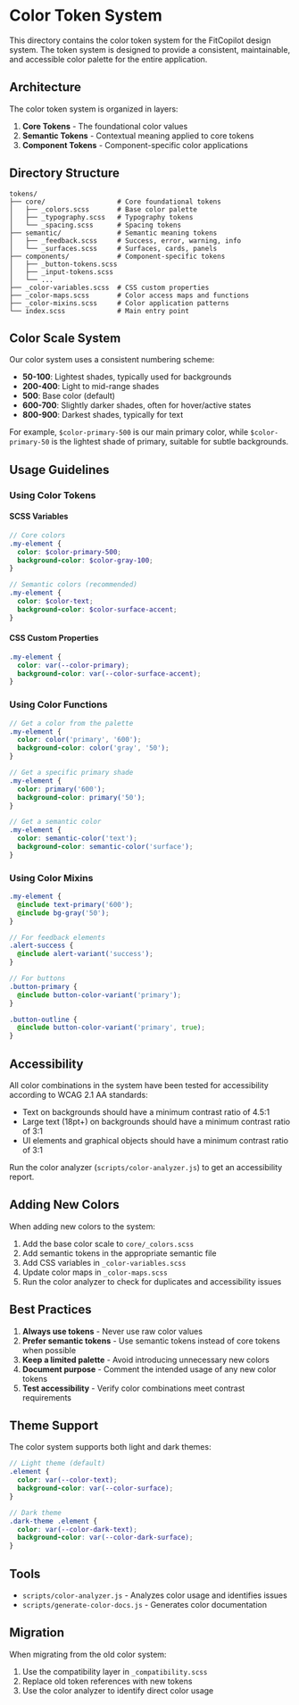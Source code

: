 # Color Token System

This directory contains the color token system for the FitCopilot design system. The token system is designed to provide a consistent, maintainable, and accessible color palette for the entire application.

## Architecture

The color token system is organized in layers:

1. **Core Tokens** - The foundational color values
2. **Semantic Tokens** - Contextual meaning applied to core tokens
3. **Component Tokens** - Component-specific color applications

## Directory Structure

```
tokens/
├── core/                  # Core foundational tokens
│   ├── _colors.scss       # Base color palette
│   ├── _typography.scss   # Typography tokens
│   └── _spacing.scss      # Spacing tokens
├── semantic/              # Semantic meaning tokens
│   ├── _feedback.scss     # Success, error, warning, info
│   └── _surfaces.scss     # Surfaces, cards, panels
├── components/            # Component-specific tokens
│   ├── _button-tokens.scss
│   ├── _input-tokens.scss
│   └── ...
├── _color-variables.scss  # CSS custom properties
├── _color-maps.scss       # Color access maps and functions
├── _color-mixins.scss     # Color application patterns
└── index.scss             # Main entry point
```

## Color Scale System

Our color system uses a consistent numbering scheme:

- **50-100**: Lightest shades, typically used for backgrounds
- **200-400**: Light to mid-range shades
- **500**: Base color (default)
- **600-700**: Slightly darker shades, often for hover/active states
- **800-900**: Darkest shades, typically for text

For example, `$color-primary-500` is our main primary color, while `$color-primary-50` is the lightest shade of primary, suitable for subtle backgrounds.

## Usage Guidelines

### Using Color Tokens

#### SCSS Variables

```scss
// Core colors
.my-element {
  color: $color-primary-500;
  background-color: $color-gray-100;
}

// Semantic colors (recommended)
.my-element {
  color: $color-text;
  background-color: $color-surface-accent;
}
```

#### CSS Custom Properties

```scss
.my-element {
  color: var(--color-primary);
  background-color: var(--color-surface-accent);
}
```

### Using Color Functions

```scss
// Get a color from the palette
.my-element {
  color: color('primary', '600');
  background-color: color('gray', '50');
}

// Get a specific primary shade
.my-element {
  color: primary('600');
  background-color: primary('50');
}

// Get a semantic color
.my-element {
  color: semantic-color('text');
  background-color: semantic-color('surface');
}
```

### Using Color Mixins

```scss
.my-element {
  @include text-primary('600');
  @include bg-gray('50');
}

// For feedback elements
.alert-success {
  @include alert-variant('success');
}

// For buttons
.button-primary {
  @include button-color-variant('primary');
}

.button-outline {
  @include button-color-variant('primary', true);
}
```

## Accessibility

All color combinations in the system have been tested for accessibility according to WCAG 2.1 AA standards:

- Text on backgrounds should have a minimum contrast ratio of 4.5:1
- Large text (18pt+) on backgrounds should have a minimum contrast ratio of 3:1
- UI elements and graphical objects should have a minimum contrast ratio of 3:1

Run the color analyzer (`scripts/color-analyzer.js`) to get an accessibility report.

## Adding New Colors

When adding new colors to the system:

1. Add the base color scale to `core/_colors.scss`
2. Add semantic tokens in the appropriate semantic file
3. Add CSS variables in `_color-variables.scss`
4. Update color maps in `_color-maps.scss`
5. Run the color analyzer to check for duplicates and accessibility issues

## Best Practices

1. **Always use tokens** - Never use raw color values
2. **Prefer semantic tokens** - Use semantic tokens instead of core tokens when possible
3. **Keep a limited palette** - Avoid introducing unnecessary new colors
4. **Document purpose** - Comment the intended usage of any new color tokens
5. **Test accessibility** - Verify color combinations meet contrast requirements

## Theme Support

The color system supports both light and dark themes:

```scss
// Light theme (default)
.element {
  color: var(--color-text);
  background-color: var(--color-surface);
}

// Dark theme
.dark-theme .element {
  color: var(--color-dark-text);
  background-color: var(--color-dark-surface);
}
```

## Tools

- `scripts/color-analyzer.js` - Analyzes color usage and identifies issues
- `scripts/generate-color-docs.js` - Generates color documentation

## Migration

When migrating from the old color system:

1. Use the compatibility layer in `_compatibility.scss`
2. Replace old token references with new tokens
3. Use the color analyzer to identify direct color usage 
